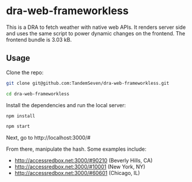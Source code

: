 # dra-web-frameworkless

This is a DRA to fetch weather with native web APIs. It renders server side and
uses the same script to power dynamic changes on the frontend. The frontend
bundle is 3.03 kB.

## Usage

Clone the repo:

```bash
git clone git@github.com:TandemSeven/dra-web-frameworkless.git

cd dra-web-frameworkless
```

Install the dependencies and run the local server:

```bash
npm install

npm start
```

Next, go to http://localhost:3000/#

From there, manipulate the hash. Some examples include:

- http://accessredbox.net:3000/#90210 (Beverly Hills, CA)
- http://accessredbox.net:3000/#10001 (New York, NY)
- http://accessredbox.net:3000/#60601 (Chicago, IL)
